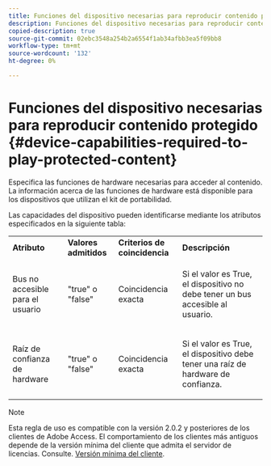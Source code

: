 ```yaml
---
title: Funciones del dispositivo necesarias para reproducir contenido protegido
description: Funciones del dispositivo necesarias para reproducir contenido protegido
copied-description: true
source-git-commit: 02ebc3548a254b2a6554f1ab34afbb3ea5f09bb8
workflow-type: tm+mt
source-wordcount: '132'
ht-degree: 0%

---
```


# Funciones del dispositivo necesarias para reproducir contenido protegido {#device-capabilities-required-to-play-protected-content}

Especifica las funciones de hardware necesarias para acceder al contenido. La información acerca de las funciones de hardware está disponible para los dispositivos que utilizan el kit de portabilidad.

Las capacidades del dispositivo pueden identificarse mediante los atributos especificados en la siguiente tabla:

<table id="table_v3n_fks_n4"> 
 <tbody> 
  <tr> 
   <td><b>Atributo</b> </td> 
   <td><b>Valores admitidos</b> </td> 
   <td><b>Criterios de coincidencia</b> </td> 
   <td><b>Descripción</b> </td> 
  </tr> 
  <tr> 
   <td colname="1" class="- topic/entry "> <p class="- topic/p ">Bus no accesible para el usuario </p> </td> 
   <td colname="2" class="- topic/entry "> <p class="- topic/p ">"true" o "false" </p> </td> 
   <td colname="3" class="- topic/entry "> <p class="- topic/p ">Coincidencia exacta </p> </td> 
   <td colname="4" class="- topic/entry "> <p class="- topic/p ">Si el valor es True, el dispositivo no debe tener un bus accesible al usuario. </p> </td> 
  </tr> 
  <tr> 
   <td colname="1" class="- topic/entry "> <p class="- topic/p ">Raíz de confianza de hardware </p> </td> 
   <td colname="2" class="- topic/entry "> <p class="- topic/p ">"true" o "false" </p> </td> 
   <td colname="3" class="- topic/entry "> <p class="- topic/p ">Coincidencia exacta </p> </td> 
   <td colname="4" class="- topic/entry "> <p class="- topic/p ">Si el valor es True, el dispositivo debe tener una raíz de hardware de confianza. </p> </td> 
  </tr> 
 </tbody> 
</table>

>[!NOTE]
>
>Esta regla de uso es compatible con la versión 2.0.2 y posteriores de los clientes de Adobe Access. El comportamiento de los clientes más antiguos depende de la versión mínima del cliente que admita el servidor de licencias. Consulte. [Versión mínima del cliente](../../../../aaxs-protecting-content/content-setting-up-the-sdk/content-setting-up-the-dev-env.md).
